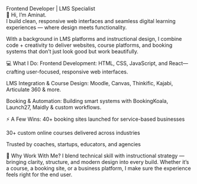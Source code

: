 Frontend Developer | LMS Specialist 
<br>
👋 Hi, I’m Aminat.
<br>
I build clean, responsive web interfaces and seamless digital learning experiences — where design meets functionality.

With a background in LMS platforms and instructional design, I combine code + creativity to deliver websites, course platforms, and booking systems that don’t just look good but work beautifully.

💻 What I Do:
Frontend Development: HTML, CSS, JavaScript, and React—crafting user-focused, responsive web interfaces.

LMS Integration & Course Design: Moodle, Canvas, Thinkific, Kajabi, Articulate 360 & more.

Booking & Automation: Building smart systems with BookingKoala, Launch27, Maidly & custom workflows.

⚡ A Few Wins:
40+ booking sites launched for service-based businesses

30+ custom online courses delivered across industries

Trusted by coaches, startups, educators, and agencies

🧠 Why Work With Me?
I blend technical skill with instructional strategy — bringing clarity, structure, and modern design into every build. Whether it’s a course, a booking site, or a business platform, I make sure the experience feels right for the end user.

